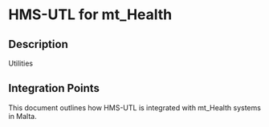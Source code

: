 # HMS-UTL for mt_Health

## Description

Utilities

## Integration Points

This document outlines how HMS-UTL is integrated with mt_Health systems in Malta.
